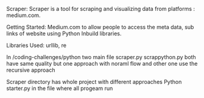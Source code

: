Scraper:
Scraper is a tool for scraping and visualizing data from platforms : medium.com.

Getting Started:
Medium.com to allow people to access the meta data, sub links of website using Python Inbuild libraries.

Libraries Used:
urllib, re

In /coding-challenges/python
two main file 
scraper.py  scrappython.py 
both have same quality but one approach with noraml flow and other one use the recursive approach

Scraper directory has whole project
with different approaches 
Python starter.py in the file  where all progeam run

